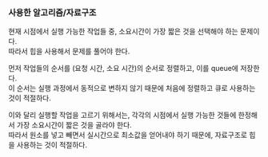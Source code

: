 ### 사용한 알고리즘/자료구조

현재 시점에서 실행 가능한 작업들 중, 소요시간이 가장 짧은 것을 선택해야 하는 문제이다.  
따라서 힙을 사용해서 문제를 풀어야 한다.

먼저 작업들의 순서를 (요청 시간, 소요 시간)의 순서로 정렬하고, 이를 queue에 저장한다.  
이 순서는 실행 과정에서 동적으로 변하지 않기 때문에 처음에 정렬하고 큐로 사용하는 것이 적절하다.

이와 달리 실행할 작업을 고르기 위해서는, 각각의 시점에서 실행 가능한 것들에 한정해서 가장 소요시간이 짧은 것을 골라야 한다.  
따라서 원소를 넣고 빼면서 실시간으로 최소값을 얻어내야 하기 때문에, 자료구조로 힙을 사용하는 것이 적절하다.
